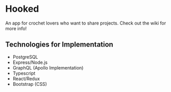 # Hooked

An app for crochet lovers who want to share projects.  Check out the wiki for more info!

## Technologies for Implementation

* PostgreSQL
* Express/Node.js
* GraphQL (Apollo Implementation)
* Typescript
* React/Redux
* Bootstrap (CSS)
